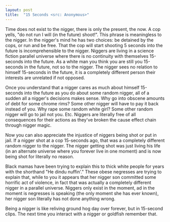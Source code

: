 ```yaml
---
layout: post
title:  "15 Seconds <src: Anonymous>"
---
```

Time does not exist to the nigger, there is only the present, the now. A cop yells, "do not run I will (in the future) shoot!". This phrase is meaningless to the nigger. In the nigger's mind he has two choices: be detained by the cops, or run and be free. That the cop will start shooting 5 seconds into the future is incomprehensible to the nigger. Niggers are living in a science fiction parallel universe where there is no continuity with themselves 15-seconds into the future. As a white man you think you are still you 15-seconds in the future, not so to the nigger. The nigger sees no relation to himself 15-seconds in the future, it is a completely different person their interests are unrelated if not opposed.

Once you understand that a nigger cares as much about himself 15-seconds into the future as you do about some random nigger, all of a sudden all a nigger's decisions makes sense. Why go into obscene amounts of debt for some chrome rims? Some other nigger will have to pay it back instead of you. Why rape some random white girl? Some other random nigger will go to jail not you. Etc. Niggers are literally free of all consequences for their actions as they've broken the cause effect chain through nigger magic.

Now you can also appreciate the injustice of niggers being shot or put in jail. If a nigger shot at a cop 15-seconds ago, that was a completely different random nigger to the nigger. The nigger getting shot was just living his life (in an alternate universe where you forever live in one moment) and is now being shot for literally no reason.

Black mamas have been trying to explain this to thick white people for years with the shorthand "He dindu nuffin'." These obese negresses are trying to explain that, while to you it appears that her nigger son committed some horrific act of violence, in fact that was actually a completely different nigger in a parallel universe. Niggers only exist in the moment, ad in the moment is negresses is speaking (the only moment she has ever known), her nigger son literally has not done anything wrong.

Being a nigger is like reliving ground hog day over forever, but in 15-second clips. The next time you interact with a nigger or goldfish remember that.
